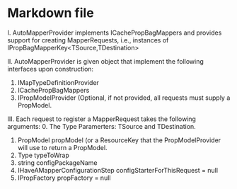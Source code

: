 ﻿# Markdown file

I. AutoMapperProvider implements ICachePropBagMappers and provides support for creating MapperRequests, i.e., instances of IPropBagMapperKey<TSource,TDestination>

II. AutoMapperProvider is given object that implement the following interfaces upon construction:
1. 	IMapTypeDefinitionProvider 
2. 	ICachePropBagMappers
3. 	IPropModelProvider (Optional, if not provided, all requests must supply a PropModel.

III. Each request to register a MapperRequest takes the following arguments:
0. The Type Paramerters: TSource and TDestination.
1. PropModel propModel (or a ResourceKey that the PropModelProvider will use to return a PropModel.
2. Type typeToWrap
3. string configPackageName
4. IHaveAMapperConfigurationStep configStarterForThisRequest = null
5. IPropFactory propFactory = null







